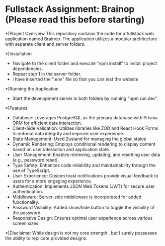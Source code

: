 # Fullstack Assignment: Brainop (Please read this before starting)

*)Project Overview
This repository contains the code for a fullstack web application named Brainop. The application utilizes a modular architecture with separate client and server folders.

*)Installation
- Navigate to the client folder and execute "npm install" to install project dependencies.
- Repeat step 1 in the server folder.
- I have inserted the ".env" file so that you can test the website
  
*)Running the Application
- Start the development server in both folders by running "npm run dev".

*)Features
- Database: Leverages PostgreSQL as the primary database with Prisma ORM for efficient data interaction.
- Client-Side Validation: Utilizes libraries like ZOD and React Hook Forms to enforce data integrity and improve user experience.
- State Management: Used Zustand for managing the global states 
- Dynamic Rendering: Employs conditional rendering to display content based on user interaction and application state.
- User Management: Enables retrieving, updating, and resetting user data (e.g., password reset).
- Type Safety: Enhances code reliability and maintainability through the use of TypeScript.
- User Experience: Custom toast notifications provide visual feedback to users for a more engaging experience.
- Authentication: Implements JSON Web Tokens (JWT) for secure user authentication.
- Middleware: Server-side middleware is incorporated for added functionality.
- Password Visibility: Added show/hide button to toggle the visibility of the password.
- Responsive Design: Ensures optimal user experience across various screen sizes.

*)Disclaimer
While design is not my core strength , but I surely possesses the ability to replicate provided designs.
